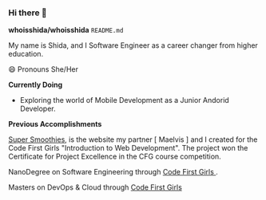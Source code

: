 ### Hi there 👋

**whoisshida/whoisshida** `README.md` 

My name is Shida, and I Software Engineer as a career changer from higher education.

😄 Pronouns She/Her

**Currently Doing**
-  Exploring the world of Mobile Development as a Junior Andorid Developer.

**Previous Accomplishments**

[Super Smoothies](https://maelvis.github.io/Super-Smoothies/), is the website my partner [ Maelvis ] and I created for the Code First Girls "Introduction to Web Development". The project won the Certificate for Project Excellence in the CFG course competition.

NanoDegree on Software Engineering through [Code First Girls ](https://codefirstgirls.org.uk/).

Masters on DevOps & Cloud through [Code First Girls ](https://codefirstgirls.org.uk/)

